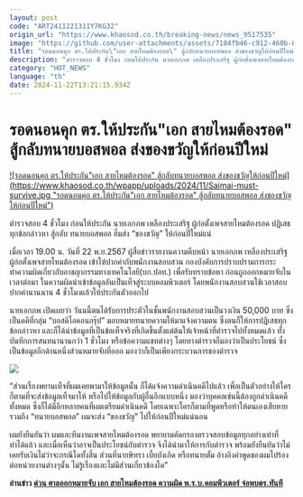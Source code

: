 ```yaml
---
layout: post
code: "ART2411221311Y7KG32"
origin_url: "https://www.khaosod.co.th/breaking-news/news_9517535"
image: "https://github.com/user-attachments/assets/7184fb46-c912-460b-8d63-43a4ecd522b8"
title: "รอดนอนคุก ตร.ให้ประกัน\"เอก สายไหมต้องรอด\" สู้กลับทนายบอสพอล ส่งของขวัญให้ก่อนปีใหม่"
description: "ตำรวจสอบ 4 ชั่วโมง ก่อนให้ประกัน นายเอกภพ เหลืองประเสริฐ ผู้ก่อตั้งเพจสายไหมต้องรอด ปฏิเสธทุกข้อกล่าวหา สู้กลับ ทนายบอสพอล ฮึ่มส่ง “ของขวัญ”"
category: "HOT_NEWS"
language: "th"
date: 2024-11-22T13:21:15.934Z
---
```


# รอดนอนคุก ตร.ให้ประกัน"เอก สายไหมต้องรอด" สู้กลับทนายบอสพอล ส่งของขวัญให้ก่อนปีใหม่

[![รอดนอนคุก ตร.ให้ประกัน"เอก สายไหมต้องรอด" สู้กลับทนายบอสพอล ส่งของขวัญให้ก่อนปีใหม่](https://www.khaosod.co.th/wpapp/uploads/2024/11/Saimai-must-survive.jpg "รอดนอนคุก ตร.ให้ประกัน"เอก สายไหมต้องรอด" สู้กลับทนายบอสพอล ส่งของขวัญให้ก่อนปีใหม่")](https://www.khaosod.co.th/wpapp/uploads/2024/11/Saimai-must-survive.jpg)

ตำรวจสอบ 4 ชั่วโมง ก่อนให้ประกัน นายเอกภพ เหลืองประเสริฐ ผู้ก่อตั้งเพจสายไหมต้องรอด ปฏิเสธทุกข้อกล่าวหา สู้กลับ ทนายบอสพอล ฮึ่มส่ง “ของขวัญ” ให้ก่อนปีใหม่แน่

เมื่อเวลา 19.00 น. วันที่ 22 พ.ย.2567 ผู้สื่อข่าวรายงานความคืบหน้า นายเอกภพ เหลืองประเสริฐ ผู้ก่อตั้งเพจสายไหมต้องรอด เข้าให้ปากคำกับพนักงานสอบสวน กองบังคับการปราบปรามการกระทำความผิดเกี่ยวกับอาชญากรรมทางเทคโนโลยี(บก.ปอท.) เพื่อรับทราบข้อหา ก่อนถูกออกหมายจับในเวลาต่อมา ในความผิดนำเข้าข้อมูลอันเป็นเท็จสู่ระบบคอมพิวเตอร์ โดยพนักงานสอบสวนใช้เวลาสอบปากคำนานนาน 4 ชั่วโมงแล้วให้ประกันตัวออกไป

นายเอกภพ เปิดเผยว่า วันนนี้ตนได้รับการประตัวในชั้นพนักงานสอบสวนเป็นวงเงิน 50,000 บาท ซึ่งเป็นคดีที่กลุ่ม “บอสดิไอคอนกรุ๊ป” มอบหมายทนายความให้มาแจ้งความตน ซึ่งตนก็ให้การปฏิเสธทุกข้อกล่าวหา และก็ได้นำข้อมูลที่เป็นข้อเท็จจริงที่เกิดขึ้นตั้งแต่ต้นให้เจ้าหน้าที่ตำรวจไปทั้งหมดแล้ว ทั้งบันทึกการสนทนานานกว่า 1 ชั่วโมง หรือข้อความแชทต่างๆ โดยทางตำรวจก็มองว่าเป็นประโยชน์ ซึ่งเป็นข้อมูลอีกด้านหนึ่งส่วนหมายจับที่ออก มองว่าก็เป็นเพียงกระบวนการของตำรวจ

[![](https://www.khaosod.co.th/wpapp/uploads/2024/11/เอก1-696x392.jpg)](https://www.khaosod.co.th/wpapp/uploads/2024/11/เอก1.jpg)

“ส่วนเรื่องพยานเท็จที่ผมเคยพามาให้ข้อมูลนั้น ก็ได้แจ้งความดำเนินคดีไปแล้ว เพื่อเป็นตัวอย่างให้ใครก็ตามที่จะส่งข้อมูลเท็จมาให้ หรือไปให้ข้อมูลกับผู้อื่นอีกแบบหนึ่ง มองว่าบุคคลเช่นนี้ต้องถูกดำเนินคดีทั้งหมด ซึ่งก็ได้มีอีกหลายคนที่ผมเตรียมดำเนินคดี โดยเฉพาะใครก็ตามที่พูดหรือทำให้ตนเองเสียหาย รวมถึง “ทนายบอสพอล” ผมจะส่ง “ของขวัญ” ไปให้ก่อนปีใหม่แน่นอน

ผมยังยืนยันว่า ผมและทีมงานเพจสายไหมต้องรอด พยายามคัดกรองตรวจสอบข้อมูลทุกอย่างเท่าที่ทำได้แล้ว และเมื่อเห็นว่าอาจเป็นประโยชน์กับตำรวจ จึงได้นำมาให้การกับตำรวจ พร้อมยังยืนยันว่าไม่เคยรับเงินไม่ว่าจะกรณีใดทั้งสิ้น ส่วนที่นายษิทรา เบี้ยบังเกิด หรือทนายตั้ม อ้างอิงคำพูดของผมไปร้องต่อหน่วยงานต่างๆนั้น ไม่รู้เรื่องและไม่มีส่วนเกี่ยวข้องใด”

**อ่านข่าว [ด่วน ศาลออกหมายจับ เอก สายไหมต้องรอด ความผิด พ.ร.บ.คอมพิวเตอร์ จ่อพบตร.ทันที](https://www.khaosod.co.th/breaking-news/news_9516959)**